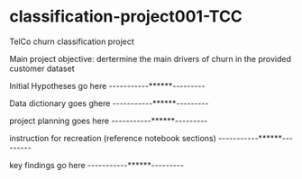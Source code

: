 # classification-project001-TCC
TelCo churn classification project

Main project objective: dertermine the main drivers of churn in the provided customer dataset

Initial Hypotheses go here -----------******---------

Data dictionary goes ghere -----------******---------

project planning goes here -----------******---------

instruction for recreation (reference notebook sections) -----------******---------

key findings go here -----------******---------


